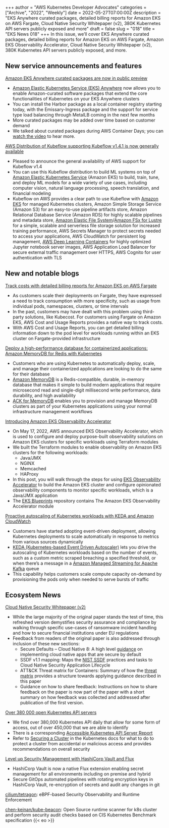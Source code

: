+++
author = "AWS Kubernetes Developer Advocates"
categories = ["Archive", "2022", "Weekly"]
date = 2022-05-27T07:00:00Z
description = "EKS Anywhere curated packages, detailed billing reports for Amazon EKS on AWS Fargate, Cloud Native Security Whitepaper (v2), 380K Kubernetes API servers publicly exposed and more"
draft = false
slug = "018"
title = "EKS News 018"
+++
In this issue, we’ll cover EKS Anywhere curated packages, detailed billing reports for Amazon EKS on AWS Fargate, Amazon EKS Observability Accelerator, Cloud Native Security Whitepaper (v2), 380K Kubernetes API servers publicly exposed, and more.

## New service announcements and features

[Amazon EKS Anywhere curated packages are now in public preview](https://aws.amazon.com/about-aws/whats-new/2022/05/amazon-eks-anywhere-curated-packages-preview/)

* [Amazon Elastic Kubernetes Service (EKS) Anywhere](https://aws.amazon.com/eks/eks-anywhere/) now allows you to enable Amazon-curated software packages that extend the core functionalities of Kubernetes on your EKS Anywhere clusters
* You can install the Harbor package as a local container registry starting today, with the Emissary-Ingress package and the support for service type load balancing through MetalLB coming in the next few months
* More curated packages may be added over time based on customer demand
* We talked about curated packages during AWS Container Days; you can [watch the video](https://www.twitch.tv/videos/1481899649?t=00h31m40s) to hear more.

[AWS Distribution of Kubeflow supporting Kubeflow v1.4.1 is now generally available](https://aws.amazon.com/about-aws/whats-new/2022/05/aws-distribution-kubeflow-supporting-kubeflow-v1-4-1-generally-available/)

* Pleased to announce the general availability of AWS support for Kubeflow v1.4
* You can use this Kubeflow distribution to build ML systems on top of [Amazon Elastic Kubernetes Service](https://aws.amazon.com/eks/) (Amazon EKS) to build, train, tune, and deploy ML models for a wide variety of use cases, including computer vision, natural language processing, speech translation, and financial modeling
* Kubeflow on AWS provides a clear path to use Kubeflow with [Amazon EKS](https://aws.amazon.com/eks/) for managed Kubernetes clusters, Amazon Simple Storage Service (Amazon S3) for an easy-to-use pipeline artifacts store, Amazon Relational Database Service (Amazon RDS) for highly scalable pipelines and metadata store, [Amazon Elastic File System](https://aws.amazon.com/efs/)/[Amazon FSx for Lustre](https://aws.amazon.com/fsx/lustre/) for a simple, scalable and serverless file storage solution for increased training performance, AWS Secrets Manager to protect secrets needed to access your applications, AWS CloudWatch for persistent log management, [AWS Deep Learning Containers](https://docs.aws.amazon.com/deep-learning-containers/latest/devguide/what-is-dlc.html) for highly optimized Jupyter notebook server images, AWS Application Load Balancer for secure external traffic management over HTTPS, AWS Cognito for user authentication with TLS

## New and notable blogs

[Track costs with detailed billing reports for Amazon EKS on AWS Fargate](https://aws.amazon.com/blogs/containers/track-costs-with-detailed-billing-reports-for-amazon-eks-on-aws-fargate/)

* As customers scale their deployments on Fargate, they have expressed a need to track consumption with more specificity, such as usage from individual pods, namespaces, clusters, or time intervals
* In the past, customers may have dealt with this problem using third-party solutions, like Kubecost. For customers using Fargate on Amazon EKS, AWS Cost and Usage Reports provides a native way to track costs.
* With AWS Cost and Usage Reports, you can get detailed billing information down to the pod level for workloads running within an EKS cluster on Fargate-provided infrastructure

[Deploy a high-performance database for containerized applications: Amazon MemoryDB for Redis with Kubernetes](https://aws.amazon.com/blogs/database/deploy-a-high-performance-database-for-containerized-applications-amazon-memorydb-for-redis-with-kubernetes/)

* Customers who are using Kubernetes to automatically deploy, scale, and manage their containerized applications are looking to do the same for their database
* [Amazon MemoryDB](https://aws.amazon.com/memorydb/) is a Redis-compatible, durable, in-memory database that makes it simple to build modern applications that require microsecond read and single-digit millisecond write performance, data durability, and high availability
* [ACK for MemoryDB](https://aws-controllers-k8s.github.io/community/docs/tutorials/memorydb-example/) enables you to provision and manage MemoryDB clusters as part of your Kubernetes applications using your normal infrastructure management workflows

[Introducing Amazon EKS Observability Accelerator](https://aws.amazon.com/blogs/mt/introducing-amazon-eks-observability-accelerator/)

* On May 17, 2022, AWS announced EKS Observability Accelerator, which is used to configure and deploy purpose-built observability solutions on Amazon EKS clusters for specific workloads using Terraform modules
* We built the Terraform modules to enable observability on Amazon EKS clusters for the following workloads:
  * Java/JMX
  * NGINX
  * Memcached
  * HAProxy
* In this post, you will walk through the steps for using [EKS Observability Accelerator](https://github.com/aws-ia/terraform-aws-eks-blueprints/tree/main/examples/observability) to build the Amazon EKS cluster and configure opinionated observability components to monitor specific workloads, which is a Java/JMX application
* The [EKS Blueprints](https://github.com/aws-ia/terraform-aws-eks-blueprints) repository contains The Amazon EKS Observability Accelerator module

[Proactive autoscaling of Kubernetes workloads with KEDA and Amazon CloudWatch](https://aws.amazon.com/blogs/mt/proactive-autoscaling-of-kubernetes-workloads-with-keda-using-metrics-ingested-into-amazon-cloudwatch/)

* Customers have started adopting event-driven deployment, allowing Kubernetes deployments to scale automatically in response to metrics from various sources dynamically
* [KEDA (Kubernetes-based Event Driven Autoscaler)](https://keda.sh/) lets you drive the autoscaling of Kubernetes workloads based on the number of events, such as a custom metric scraped breaching a specified threshold, or when there’s a message in a [Amazon Managed Streaming for Apache Kafka](https://aws.amazon.com/msk/) queue
* This capability helps customers scale compute capacity on-demand by provisioning the pods only when needed to serve bursts of traffic

## Ecosystem News

[Cloud Native Security Whitepaper (v2)](https://github.com/cncf/tag-security/blob/main/security-whitepaper/v2/CNCF_cloud-native-security-whitepaper-May2022-v2.pdf)

* While the large majority of the original paper stands the test of time, this refreshed version demystifies security assurance and compliance by walking through specific use-cases of ransomware incident handling and how to secure financial institutions under EU regulations
* Feedback from readers of the original paper is also addressed through inclusion of these new sections:
  * Secure Defaults – Cloud Native 8: A high level [guidance](https://github.com/cncf/tag-security/blob/main/security-whitepaper/secure-defaults-cloud-native-8.md) on implementing cloud native apps that are secure by default
  * SSDF v1.1 mapping: Maps the [NIST SSDF](https://csrc.nist.gov/publications/detail/sp/800-218/final) practices and tasks to Cloud Native Security Application Lifecycle
  * ATT&CK Threat matrix for Containers: Summary of how the [threat matrix](https://attack.mitre.org/matrices/enterprise/containers/) provides a structure towards applying guidance described in this paper
  * Guidance on how to share feedback: Instructions on how to share feedback on the paper is now part of the paper with a short summary on how feedback was collected and addressed after publication of the first version.

[Over 380 000 open Kubernetes API servers](https://www.shadowserver.org/news/over-380-000-open-kubernetes-api-servers/)

* We find over 380,000 Kubernetes API daily that allow for some form of access, out of over 450,000 that we are able to identify
* There is a corresponding [Accessible Kubernetes API Server Report](https://www.shadowserver.org/what-we-do/network-reporting/accessible-kubernetes-api-server-report/)
* Refer to [Securing a Cluster](https://kubernetes.io/docs/tasks/administer-cluster/securing-a-cluster/) in the Kubernetes docs for what to do to protect a cluster from accidental or malicious access and provides recommendations on overall security

[Level up Security Management with HashiCorp Vault and Flux](https://www.weave.works/blog/hashicorp-vault-flux-secret-management)

* HashiCorp Vault is now a native Flux extension enabling secret management for all environments including on premise and hybrid
* Secure GitOps automated pipelines with rotating encryption keys in HashiCorp Vault, re-encryption of secrets and audit any changes in git

[cilium/tetragon](https://github.com/cilium/tetragon): eBPF-based Security Observability and Runtime Enforcement

[chen-keinan/kube-beacon](https://github.com/chen-keinan/kube-beacon): Open Source runtime scanner for k8s cluster and perform security audit checks based on CIS Kubernetes Benchmark specification
{{< eo >}}
